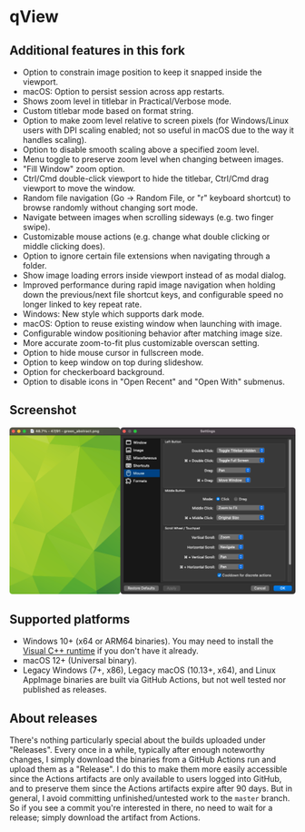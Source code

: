 # qView
## Additional features in this fork
* Option to constrain image position to keep it snapped inside the viewport.
* macOS: Option to persist session across app restarts.
* Shows zoom level in titlebar in Practical/Verbose mode.
* Custom titlebar mode based on format string.
* Option to make zoom level relative to screen pixels (for Windows/Linux users with DPI scaling enabled; not so useful in macOS due to the way it handles scaling).
* Option to disable smooth scaling above a specified zoom level.
* Menu toggle to preserve zoom level when changing between images.
* "Fill Window" zoom option.
* Ctrl/Cmd double-click viewport to hide the titlebar, Ctrl/Cmd drag viewport to move the window.
* Random file navigation (Go -> Random File, or "r" keyboard shortcut) to browse randomly without changing sort mode.
* Navigate between images when scrolling sideways (e.g. two finger swipe).
* Customizable mouse actions (e.g. change what double clicking or middle clicking does).
* Option to ignore certain file extensions when navigating through a folder.
* Show image loading errors inside viewport instead of as modal dialog.
* Improved performance during rapid image navigation when holding down the previous/next file shortcut keys, and configurable speed no longer linked to key repeat rate.
* Windows: New style which supports dark mode.
* macOS: Option to reuse existing window when launching with image.
* Configurable window positioning behavior after matching image size.
* More accurate zoom-to-fit plus customizable overscan setting.
* Option to hide mouse cursor in fullscreen mode.
* Option to keep window on top during slideshow.
* Option for checkerboard background.
* Option to disable icons in "Open Recent" and "Open With" submenus.
## Screenshot
![screenshot](docs/screenshot.png)
## Supported platforms
* Windows 10+ (x64 or ARM64 binaries). You may need to install the [Visual C++ runtime](https://aka.ms/vs/17/release/vc_redist.x64.exe) if you don't have it already.
* macOS 12+ (Universal binary).
* Legacy Windows (7+, x86), Legacy macOS (10.13+, x64), and Linux AppImage binaries are built via GitHub Actions, but not well tested nor published as releases.
## About releases
There's nothing particularly special about the builds uploaded under "Releases". Every once in a while, typically after enough noteworthy changes, I simply download the binaries from a GitHub Actions run and upload them as a "Release". I do this to make them more easily accessible since the Actions artifacts are only available to users logged into GitHub, and to preserve them since the Actions artifacts expire after 90 days. But in general, I avoid committing unfinished/untested work to the `master` branch. So if you see a commit you're interested in there, no need to wait for a release; simply download the artifact from Actions.

